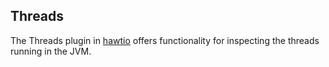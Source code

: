 ## Threads

The Threads plugin in [hawtio](http://hawt.io "hawtio") offers functionality for inspecting the threads running in the JVM.
